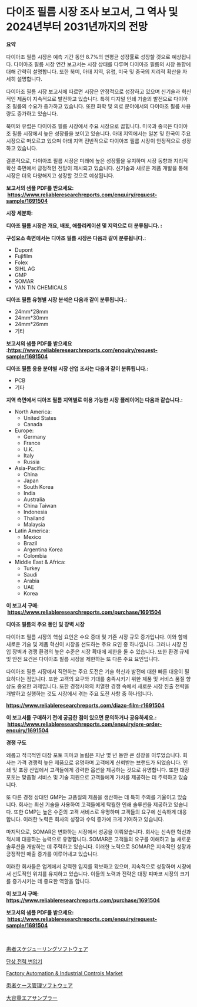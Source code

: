 <p><h1>다이조 필름 시장 조사 보고서, 그 역사 및 2024년부터 2031년까지의 전망</h1></p><p><strong>요약</strong></p>
<p><p>다이아조 필름 시장은 예측 기간 동안 8.7%의 연평균 성장률로 성장할 것으로 예상됩니다. 다이아조 필름 시장 연간 보고서는 시장 상태를 다루며 다이아조 필름의 시장 동향에 대해 간략히 설명합니다. 또한 북미, 아태 지역, 유럽, 미국 및 중국의 지리적 확산을 자세히 설명합니다.</p><p>다이아조 필름 시장 보고서에 따르면 시장은 안정적으로 성장하고 있으며 신기술과 혁신적인 제품이 지속적으로 발전하고 있습니다. 특히 디지털 인쇄 기술의 발전으로 다이아조 필름의 수요가 증가하고 있습니다. 또한 화학 및 의료 분야에서의 다이아조 필름 사용량도 증가하고 있습니다.</p><p>북미와 유럽은 다이아조 필름 시장에서 주요 시장으로 꼽힙니다. 미국과 중국은 다이아조 필름 시장에서 높은 성장률을 보이고 있습니다. 아태 지역에서는 일본 및 한국이 주요 시장으로 떠오르고 있으며 아태 지역 전반적으로 다이아조 필름 시장이 안정적으로 성장하고 있습니다.</p><p>결론적으로, 다이아조 필름 시장은 미래에 높은 성장률을 유지하며 시장 동향과 지리적 확산 측면에서 긍정적인 전망이 제시되고 있습니다. 신기술과 새로운 제품 개발을 통해 시장은 더욱 다양해지고 성장할 것으로 예상됩니다.</p></p>
<p><strong>보고서의 샘플 PDF를 받으세요: &nbsp;<a href="https://www.reliableresearchreports.com/enquiry/request-sample/1691504">https://www.reliableresearchreports.com/enquiry/request-sample/1691504</a></strong></p>
<p><strong>시장 세분화:</strong></p>
<p><strong> 디아조 필름 시장은 개요, 배포, 애플리케이션 및 지역으로 더 분류됩니다. :</strong></p>
<p><strong>구성요소 측면에서는 디아조 필름 시장은 다음과 같이 분류됩니다.:</strong></p>
<p><ul><li>Dupont</li><li>Fujifilm</li><li>Folex</li><li>SIHL AG</li><li>GMP</li><li>SOMAR</li><li>YAN TIN CHEMICALS</li></ul></p>
<p><strong> 디아조 필름 유형별 시장 분석은 다음과 같이 분류됩니다.:</strong></p>
<p><ul><li>24mm*28mm</li><li>24mm*30mm</li><li>24mm*26mm</li><li>기타</li></ul></p>
<p><strong>보고서의 샘플 PDF를 받으세요 :<a href="https://www.reliableresearchreports.com/enquiry/request-sample/1691504">https://www.reliableresearchreports.com/enquiry/request-sample/1691504</a></strong></p>
<p><strong> 디아조 필름 응용 분야별 시장 산업 조사는 다음과 같이 분류됩니다.:</strong></p>
<p><ul><li>PCB</li><li>기타</li></ul></p>
<p><strong>지역 측면에서 디아조 필름 지역별로 이용 가능한 시장 플레이어는 다음과 같습니다.:</strong></p>
<p><ul>
    <li>
        North America:
        <ul>
            <li>United States</li>
            <li>Canada</li>
        </ul>
    </li>
    <li>
        Europe:
        <ul>
            <li>Germany</li>
            <li>France</li>
            <li>U.K.</li>
            <li>Italy</li>
            <li>Russia</li>
        </ul>
    </li>
    <li>
        Asia-Pacific:
        <ul>
            <li>China</li>
            <li>Japan</li>
            <li>South Korea</li>
            <li>India</li>
            <li>Australia</li>
            <li>China Taiwan</li>
            <li>Indonesia</li>
            <li>Thailand</li>
            <li>Malaysia</li>
        </ul>
    </li>
    <li>
        Latin America:
        <ul>
            <li>Mexico</li>
            <li>Brazil</li>
            <li>Argentina Korea</li>
            <li>Colombia</li>
        </ul>
    </li>
    <li>
        Middle East & Africa:
        <ul>
            <li>Turkey</li>
            <li>Saudi</li>
            <li>Arabia</li>
            <li>UAE</li>
            <li>Korea</li>
        </ul>
    </li>
    </ul></p>
<p><strong>이 보고서 구매: &nbsp;<a href="https://www.reliableresearchreports.com/purchase/1691504">https://www.reliableresearchreports.com/purchase/1691504</a></strong></p>
<p><strong>디아조 필름의 주요 동인 및 장벽 시장</strong></p>
<p><p>다이아조 필름 시장의 핵심 요인은 수요 증대 및 기존 시장 규모 증가입니다. 이와 함께 새로운 기술 및 제품 혁신이 시장을 선도하는 주요 요인 중 하나입니다. 그러나 시장 진입 장벽과 경쟁 환경의 높은 수준은 시장 확대에 제한을 둘 수 있습니다. 또한 환경 규제 및 안전 요건은 다이아조 필름 시장을 제한하는 또 다른 주요 요인입니다.</p><p>다이아조 필름 시장에서 직면하는 주요 도전은 기술 혁신과 발전에 대한 빠른 대응이 필요하다는 점입니다. 또한 고객의 요구와 기대를 충족시키기 위한 제품 및 서비스 품질 향상도 중요한 과제입니다. 또한 경쟁사와의 치열한 경쟁 속에서 새로운 시장 진출 전략을 개발하고 실행하는 것도 시장에서 겪는 주요 도전 사항 중 하나입니다.</p></p>
<p><strong><a href="https://www.reliableresearchreports.com/diazo-film-r1691504">https://www.reliableresearchreports.com/diazo-film-r1691504</a></strong></p>
<p><strong>이 보고서를 구매하기 전에 궁금한 점이 있으면 문의하거나 공유하세요.: &nbsp;<a href="https://www.reliableresearchreports.com/enquiry/pre-order-enquiry/1691504">https://www.reliableresearchreports.com/enquiry/pre-order-enquiry/1691504</a></strong></p>
<p><strong>경쟁 구도</strong></p>
<p><p>왜롭고 적극적인 대장 포토 피마코 놀림은 지난 몇 년 동안 큰 성장을 이루었습니다. 회사는 가격 경쟁력 높은 제품으로 유명하며 고객에게 신뢰받는 브랜드가 되었습니다. 인쇄 및 포장 산업에서 고객들에게 강력한 옵션을 제공하는 것으로 유명합니다. 또한 대장 포토는 맞춤형 서비스 및 기술 지원으로 고객들에게 가치를 제공하는 데 주력하고 있습니다.</p><p>또 다른 경쟁 상대인 GMP는 고품질의 제품을 생산하는 데 특히 주의를 기울이고 있습니다. 회사는 최신 기술을 사용하여 고객들에게 탁월한 인쇄 솔루션을 제공하고 있습니다. 또한 GMP는 높은 수준의 고객 서비스로 유명하며 고객들의 요구에 신속하게 대응합니다. 이러한 노력은 회사의 성장과 수익 증가에 크게 기여하고 있습니다.</p><p>마지막으로, SOMAR은 변화하는 시장에서 성공을 이뤄왔습니다. 회사는 신속한 혁신과 적시에 대응하는 능력으로 유명합니다. SOMAR은 고객들의 요구를 이해하고 늘 새로운 솔루션을 개발하는 데 주력하고 있습니다. 이러한 노력으로 SOMAR은 지속적인 성장과 긍정적인 매출 증가를 이루어내고 있습니다.</p><p>이러한 회사들은 업계에서 강력한 입지를 확보하고 있으며, 지속적으로 성장하며 시장에서 선도적인 위치를 유지하고 있습니다. 이들의 노력과 전략은 대장 피마코 시장의 크기를 증가시키는 데 중요한 역할을 합니다.</p></p>
<p><strong>이 보고서 구매: &nbsp; <a href="https://www.reliableresearchreports.com/purchase/1691504">https://www.reliableresearchreports.com/purchase/1691504</a></strong></p>
<p><strong>보고서의 샘플 PDF를 받으세요: &nbsp;<a href="https://www.reliableresearchreports.com/enquiry/request-sample/1691504">https://www.reliableresearchreports.com/enquiry/request-sample/1691504</a></strong><strong></strong></p>
<p>&nbsp;</p>
<p><p><a href="https://github.com/one-cool-chick/Market-Research-Report-List-1/blob/main/770088245260.md">患者スケジューリングソフトウェア</a></p><p><a href="https://medium.com/@cheddar67856/%EB%8B%A8%EC%83%81-%EB%B3%80%EC%95%95%EA%B8%B0-%EC%8B%9C%EC%9E%A5-%ED%86%B5%EC%B0%B0-%EC%8B%9C%EC%9E%A5-%EB%8F%99%ED%96%A5-%EC%84%B1%EC%9E%A5-2024%EB%85%84%EB%B6%80%ED%84%B0-2031%EB%85%84%EA%B9%8C%EC%A7%80-%EC%98%88%EC%83%81%EB%90%A8-f5682baa212f">단상 전력 변압기</a></p><p><a href="https://github.com/nathandecarvalho/Market-Research-Report-List-3/blob/main/factory-automation-industrial-controls-market.md">Factory Automation & Industrial Controls Market</a></p><p><a href="https://github.com/luffiazaza/Market-Research-Report-List-1/blob/main/442407545259.md">患者ケース管理ソフトウェア</a></p><p><a href="https://medium.com/@carlieshields/%E3%83%8F%E3%82%A4%E3%83%9C%E3%83%AA%E3%83%A5%E3%83%BC%E3%83%A0%E3%82%A8%E3%82%A2%E3%82%B5%E3%83%B3%E3%83%97%E3%83%A9%E3%83%BC%E5%B8%82%E5%A0%B4-%E7%AB%B6%E4%BA%89%E5%88%86%E6%9E%90-%E5%B8%82%E5%A0%B4%E5%8B%95%E5%90%91-2031%E5%B9%B4%E3%81%BE%E3%81%A7%E3%81%AE%E4%BA%88%E6%B8%AC-fd3bb76a9cc3">大容量エアサンプラー</a></p></p>